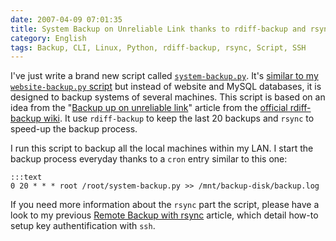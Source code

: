 ```yaml
---
date: 2007-04-09 07:01:35
title: System Backup on Unreliable Link thanks to rdiff-backup and rsync
category: English
tags: Backup, CLI, Linux, Python, rdiff-backup, rsync, Script, SSH
---
```


I've just write a brand new script called [`system-backup.py`](https://github.com/kdeldycke/scripts/blob/master/system-backup.py). It's [similar to my `website-backup.py` script](http://kevin.deldycke.com/2007/03/website-backup-script-mysql-dumps-and-ssh-supported/) but instead of website and MySQL databases, it is designed to backup systems of several machines. This script is based on an idea from the "[Backup up on unreliable link](http://wiki.rdiff-backup.org/wiki/index.php/BackupUpOnUnreliableLink)" article from the [official rdiff-backup wiki](http://wiki.rdiff-backup.org). It use `rdiff-backup` to keep the last 20 backups and `rsync` to speed-up the backup process.

I run this script to backup all the local machines within my LAN. I start the backup process everyday thanks to a `cron` entry similar to this one:

    :::text
    0 20 * * * root /root/system-backup.py >> /mnt/backup-disk/backup.log

If you need more information about the `rsync` part the script, please have a look to my previous [Remote Backup with rsync](http://kevin.deldycke.com/2005/04/remote-backup-with-rsync/) article, which detail how-to setup key authentification with `ssh`.
